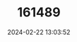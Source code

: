 ---
title: "161489"
category: "Dentiraja lemprieri"
draft: false
date: 2024-02-22 13:03:52
languages:
  English: ["Denticulate Skate", "Lempriere's Skate", "Thornback Skate"]
---